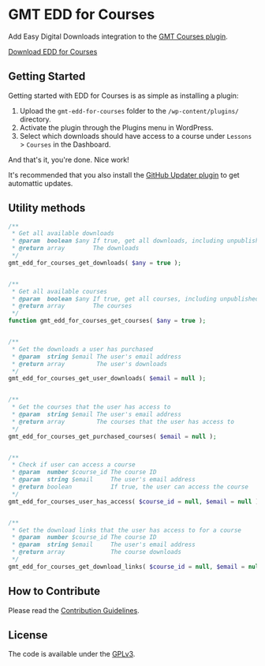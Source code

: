 # GMT EDD for Courses
Add Easy Digital Downloads integration to the [GMT Courses plugin](https://github.com/cferdinandi/gmt-courses).

[Download EDD for Courses](https://github.com/cferdinandi/gmt-edd-for-courses/archive/master.zip)



## Getting Started

Getting started with EDD for Courses is as simple as installing a plugin:

1. Upload the `gmt-edd-for-courses` folder to the `/wp-content/plugins/` directory.
2. Activate the plugin through the Plugins menu in WordPress.
3. Select which downloads should have access to a course under `Lessons` > `Courses` in the Dashboard.

And that's it, you're done. Nice work!

It's recommended that you also install the [GitHub Updater plugin](https://github.com/afragen/github-updater) to get automattic updates.



## Utility methods

```php
/**
 * Get all available downloads
 * @param  boolean $any If true, get all downloads, including unpublished
 * @return array        The downloads
 */
gmt_edd_for_courses_get_downloads( $any = true );


/**
 * Get all available courses
 * @param  boolean $any If true, get all courses, including unpublished
 * @return array        The courses
 */
function gmt_edd_for_courses_get_courses( $any = true );


/**
 * Get the downloads a user has purchased
 * @param  string $email The user's email address
 * @return array         The user's downloads
 */
gmt_edd_for_courses_get_user_downloads( $email = null );


/**
 * Get the courses that the user has access to
 * @param  string $email The user's email address
 * @return array         The courses that the user has access to
 */
gmt_edd_for_courses_get_purchased_courses( $email = null );


/**
 * Check if user can access a course
 * @param  number $course_id The course ID
 * @param  string $email     The user's email address
 * @return boolean           If true, the user can access the course
 */
gmt_edd_for_courses_user_has_access( $course_id = null, $email = null );


/**
 * Get the download links that the user has access to for a course
 * @param  number $course_id The course ID
 * @param  string $email     The user's email address
 * @return array             The course downloads
 */
gmt_edd_for_courses_get_download_links( $course_id = null, $email = null );
```



## How to Contribute

Please read the [Contribution Guidelines](CONTRIBUTING.md).



## License

The code is available under the [GPLv3](LICENSE.md).